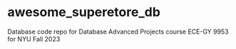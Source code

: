 # awesome_superetore_db
Database code repo for Database Advanced Projects course ECE-GY 9953 for NYU Fall 2023
